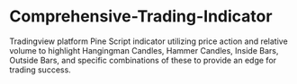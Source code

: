 # Comprehensive-Trading-Indicator
Tradingview platform Pine Script indicator utilizing price action and relative volume to highlight Hangingman Candles, Hammer Candles, Inside Bars, Outside Bars, and specific combinations of these to provide an edge for trading success.
